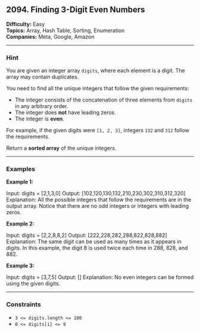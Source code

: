 ## 2094. Finding 3-Digit Even Numbers

**Difficulty:** Easy  
**Topics:** Array, Hash Table, Sorting, Enumeration  
**Companies:** Meta, Google, Amazon

---

### Hint

You are given an integer array `digits`, where each element is a digit. The array may contain duplicates.

You need to find all the unique integers that follow the given requirements:

- The integer consists of the concatenation of three elements from `digits` in any arbitrary order.
- The integer does **not** have leading zeros.
- The integer is **even**.

For example, if the given digits were `[1, 2, 3]`, integers `132` and `312` follow the requirements.

Return a **sorted array** of the unique integers.

---

### Examples

**Example 1:**

Input: digits = [2,1,3,0]
Output: [102,120,130,132,210,230,302,310,312,320]
Explanation: All the possible integers that follow the requirements are in the output array.
Notice that there are no odd integers or integers with leading zeros.

**Example 2:**

Input: digits = [2,2,8,8,2]
Output: [222,228,282,288,822,828,882]
Explanation: The same digit can be used as many times as it appears in digits.
In this example, the digit 8 is used twice each time in 288, 828, and 882.

**Example 3:**

Input: digits = [3,7,5]
Output: []
Explanation: No even integers can be formed using the given digits.

---

### Constraints

- `3 <= digits.length <= 100`
- `0 <= digits[i] <= 9`
